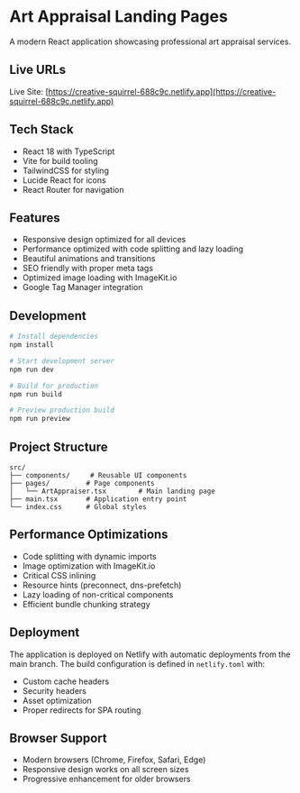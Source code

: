 # Art Appraisal Landing Pages

A modern React application showcasing professional art appraisal services.

## Live URLs

Live Site: [https://creative-squirrel-688c9c.netlify.app](https://creative-squirrel-688c9c.netlify.app)

## Tech Stack

- React 18 with TypeScript
- Vite for build tooling
- TailwindCSS for styling
- Lucide React for icons
- React Router for navigation

## Features

- Responsive design optimized for all devices
- Performance optimized with code splitting and lazy loading
- Beautiful animations and transitions
- SEO friendly with proper meta tags
- Optimized image loading with ImageKit.io
- Google Tag Manager integration

## Development

```bash
# Install dependencies
npm install

# Start development server
npm run dev

# Build for production
npm run build

# Preview production build
npm run preview
```

## Project Structure

```
src/
├── components/     # Reusable UI components
├── pages/         # Page components
│   └── ArtAppraiser.tsx        # Main landing page
├── main.tsx       # Application entry point
└── index.css      # Global styles
```

## Performance Optimizations

- Code splitting with dynamic imports
- Image optimization with ImageKit.io
- Critical CSS inlining
- Resource hints (preconnect, dns-prefetch)
- Lazy loading of non-critical components
- Efficient bundle chunking strategy

## Deployment

The application is deployed on Netlify with automatic deployments from the main branch. The build configuration is defined in `netlify.toml` with:

- Custom cache headers
- Security headers
- Asset optimization
- Proper redirects for SPA routing

## Browser Support

- Modern browsers (Chrome, Firefox, Safari, Edge)
- Responsive design works on all screen sizes
- Progressive enhancement for older browsers
